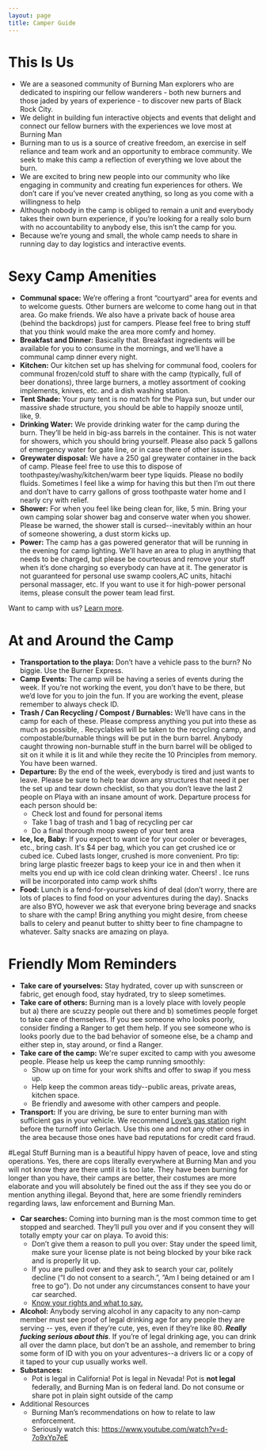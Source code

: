 ```yaml
---
layout: page
title: Camper Guide
---
```



# This Is Us
* We are a seasoned community of Burning Man explorers who are dedicated to inspiring our fellow wanderers - both new burners and those jaded by years of experience - to discover new parts of Black Rock City.
* We delight in building fun interactive objects and events that delight and connect our fellow burners with the experiences we love most at Burning Man
* Burning man to us is a source of creative freedom, an exercise in self reliance and team work and an opportunity to embrace community. We seek to make this camp a reflection of everything we love about the burn.
* We are excited to bring new people into our community who like engaging in community and creating fun experiences for others. We don’t care if you’ve never created anything, so long as you come with a willingness to help
* Although nobody in the camp is obliged to remain a unit and everybody takes their own burn experience, if you’re looking for a really solo burn with no accountability to anybody else, this isn’t the camp for you.
* Because we’re young and small, the whole camp needs to share in running day to day logistics and interactive events.


# Sexy Camp Amenities

* **Communal space:** We’re offering a front “courtyard” area for events and to welcome guests. Other burners are welcome to come hang out in that area. Go make friends. We also have a private back of house area (behind the backdrops) just for campers. Please feel free to bring stuff that you think would make the area more comfy and homey.
* **Breakfast and Dinner:** Basically that. Breakfast ingredients will be available for you to consume in the mornings, and we’ll have a communal camp dinner every night.
* **Kitchen:** Our kitchen set up has shelving for communal food, coolers for communal frozen/cold stuff to share with the camp (typically, full of beer donations), three large burners, a motley assortment of cooking implements, knives, etc. and a dish washing station.
* **Tent Shade:** Your puny tent is no match for the Playa sun, but under our massive shade structure, you should be able to happily snooze until, like, 9.
* **Drinking Water:** We provide drinking water for the camp during the burn. They’ll be held in big-ass barrels in the container. This is not water for showers, which you should bring yourself. Please also pack 5 gallons of emergency water for gate line, or in case there of other issues.
* **Greywater disposal:** We have a 250 gal greywater container in the back of camp. Please feel free to use this to dispose of toothpastey/washy/kitchen/warm beer type liquids. Please no bodily fluids. Sometimes I feel like a wimp for having this but then I’m out there and don’t have to carry gallons of gross toothpaste water home and I nearly cry with relief.
* **Shower:** For when you feel like being clean for, like, 5 min. Bring your own camping solar shower bag and conserve water when you shower. Please be warned, the shower stall is cursed--inevitably within an hour of someone showering, a dust storm kicks up.
* **Power:** The camp has a gas powered generator that will be running in the evening for camp lighting. We’ll have an area to plug in anything that needs to be charged, but please be courteous and remove your stuff when it’s done charging so everybody can have at it. The generator is not guaranteed for personal use swamp coolers,AC units, hitachi personal massager, etc. If you want to use it for high-power personal items, please consult the power team lead first.

Want to camp with us? [Learn more](/pages/join/).

# At and Around the Camp
* **Transportation to the playa:** Don’t have a vehicle pass to the burn? No biggie. Use the Burner Express.
* **Camp Events:** The camp will be having a series of events during the week. If you’re not working the event, you don’t have to be there, but we’d love for you to join the fun. If you are working the event, please remember to always check ID.
* **Trash / Can Recycling / Compost / Burnables:** We’ll have cans in the camp for each of these. Please compress anything you put into these as much as possible, . Recyclables will be taken to the recycling camp, and compostable/burnable things will be put in the burn barrel. Anybody caught throwing non-burnable stuff in the burn barrel will be obliged to sit on it while it is lit and while they recite the 10 Principles from memory. You have been warned.
* **Departure:** By the end of the week, everybody is tired and just wants to leave. Please be sure to help tear down any structures that need it per the set up and tear down checklist, so that you don’t leave the last 2 people on Playa with an insane amount of work. Departure process for each person should be:
  * Check lost and found for personal items
  * Take 1 bag of trash and 1 bag of recycling per car
  * Do a final thorough moop sweep of your tent area
* **Ice, Ice, Baby:** If you expect to want ice for your cooler or beverages, etc., bring cash. It's $4 per bag, which you can get crushed ice or cubed ice. Cubed lasts longer, crushed is more convenient. Pro tip: bring large plastic freezer bags to keep your ice in and then when it melts you end up with ice cold clean drinking water. Cheers! . Ice runs will be incorporated into camp work shifts
* **Food:** Lunch is a fend-for-yourselves kind of deal (don’t worry, there are lots of places to find food on your adventures during the day). Snacks are also BYO, however we ask that everyone bring beverage and snacks to share with the camp! Bring anything you might desire, from cheese balls to celery and peanut butter to shitty beer to fine champagne to whatever. Salty snacks are amazing on playa.

# Friendly Mom Reminders

* **Take care of yourselves:** Stay hydrated, cover up with sunscreen or fabric, get enough food, stay hydrated, try to sleep sometimes.
* **Take care of others:** Burning man is a lovely place with lovely people but a) there are scuzzy people out there and b) sometimes people forget to take care of themselves. If you see someone who looks poorly, consider finding a Ranger to get them help. If you see someone who is looks poorly due to the bad behavior of someone else, be a champ and either step in, stay around, or find a Ranger.
* **Take care of the camp:** We're super excited to camp with you awesome people. Please help us keep the camp running smoothly:
  * Show up on time for your work shifts and offer to swap if you mess up.
  * Help keep the common areas tidy--public areas, private areas, kitchen space.
  * Be friendly and awesome with other campers and people.
* **Transport:** If you are driving, be sure to enter burning man with sufficient gas in your vehicle. We recommend [Love’s gas station](https://www.google.com/maps/place/Love's+Travel+Stop/@40.213232,-120.261851,8z/data=!4m15!1m9!2m8!1slove's+gas+station!3m6!1slove's+gas+station!2sGerlach,+NV+89412!3s0x809fb25d9546944f:0xd0558e212d1d9022!4m2!1d-119.3567677!2d40.6516223!3m4!1s0x0:0x583c8b2cc7d33907!8m2!3d39.6179208!4d-119.2665482) right before the turnoff into Gerlach. Use this one and not any other ones in the area because those ones have bad reputations for credit card fraud.


#Legal Stuff
Burning man is a beautiful hippy haven of peace, love and sting operations. Yes, there are cops literally everywhere at Burning Man and you will not know they are there until it is too late. They have been burning for longer than you have, their camps are better, their costumes are more elaborate and you will absolutely be fined out the ass if they see you do or mention anything illegal. Beyond that, here are some friendly reminders regarding laws, law enforcement and Burning Man.

* **Car searches:** Coming into burning man is the most common time to get stopped and searched. They’ll pull you over and if you consent they will totally empty your car on playa. To avoid this:
  * Don’t give them a reason to pull you over: Stay under the speed limit, make sure your license plate is not being blocked by your bike rack and is properly lit up.
  * If you are pulled over and they ask to search your car, politely decline (“I do not consent to a search.”, ”Am I being detained or am I free to go”). Do not under any circumstances consent to have your car searched.
  * [Know your rights and what to say.](https://www.aclunc.org/our-work/know-your-rights/your-rights-and-police)
* **Alcohol:** Anybody serving alcohol in any capacity to any non-camp member must see proof of legal drinking age for any people they are serving -- yes, even if they’re cute, yes, even if they’re like 80. ***Really fucking serious about this***. If you’re of legal drinking age, you can drink all over the damn place, but don’t be an asshole, and remember to bring some form of ID with you on your adventures--a drivers lic or a copy of it taped to your cup usually works well.
* **Substances:**
  * Pot is legal in California! Pot is legal in Nevada! Pot is **not legal** federally, and Burning Man is on federal land. Do not consume or share pot in plain sight outside of the camp
* Additional Resources
  * Burning Man’s recommendations on how to relate to law enforcement.
  * Seriously watch this: https://www.youtube.com/watch?v=d-7o9xYp7eE
